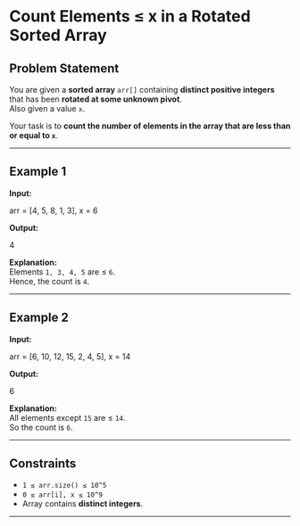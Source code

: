 # Count Elements ≤ x in a Rotated Sorted Array

## Problem Statement
You are given a **sorted array** `arr[]` containing **distinct positive integers** that has been **rotated at some unknown pivot**.  
Also given a value `x`.  

Your task is to **count the number of elements in the array that are less than or equal to `x`**.

---

## Example 1
**Input:**  

arr = [4, 5, 8, 1, 3], x = 6


**Output:**  

4


**Explanation:**  
Elements `1, 3, 4, 5` are ≤ `6`.  
Hence, the count is `4`.

---

## Example 2
**Input:**  

arr = [6, 10, 12, 15, 2, 4, 5], x = 14


**Output:**  

6


**Explanation:**  
All elements except `15` are ≤ `14`.  
So the count is `6`.

---

## Constraints
- `1 ≤ arr.size() ≤ 10^5`  
- `0 ≤ arr[i], x ≤ 10^9`  
- Array contains **distinct integers**.  

---
